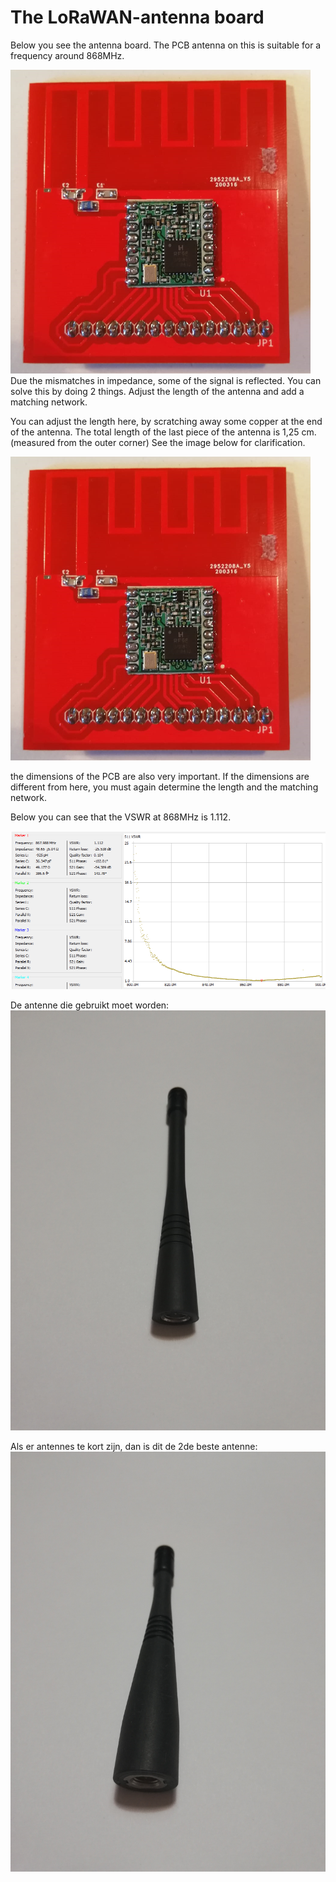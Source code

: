 # The LoRaWAN-antenna board

Below you see the antenna board. The PCB antenna on this is suitable for a frequency around 868MHz.

![Antenna board](./img/Antenna_board.png)
Due the mismatches in impedance, some of the signal is reflected. You can solve this by doing 2 things.
Adjust the length of the antenna and add a matching network.

You can adjust the length here, by scratching away some copper at the end of the antenna. The total length of the last piece of the antenna is 1,25 cm. (measured from the outer corner) See the image below for clarification.

![Antenna board](./img/Antenna_board.png)

the dimensions of the PCB are also very important. If the dimensions are different from here, you must again determine the length and the matching network.



Below you can see that the VSWR at 868MHz is 1.112.

![VSWR](./img/VSWR.png)


De antenne die gebruikt moet worden:
![](./img/antenne_868MHz.jpg)

Als er antennes te kort zijn, dan is dit de 2de beste antenne:
![](./img/antenne_backup_868MHz.jpg)